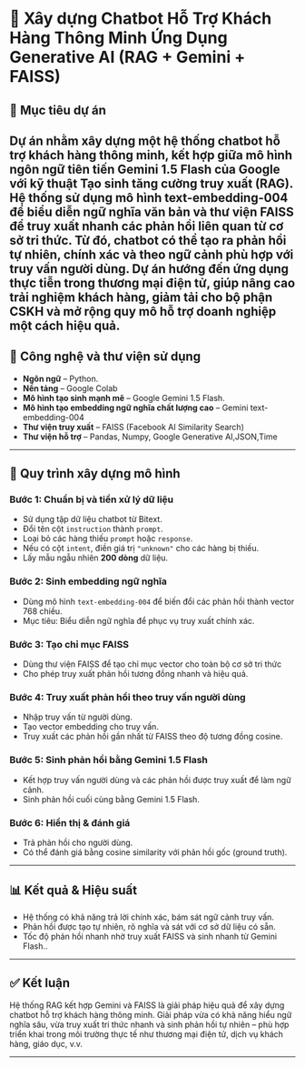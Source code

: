 # 🤖 Xây dựng Chatbot Hỗ Trợ Khách Hàng Thông Minh Ứng Dụng Generative AI (RAG + Gemini + FAISS)

## 📝 Mục tiêu dự án

Dự án nhằm xây dựng một hệ thống chatbot hỗ trợ khách hàng thông minh, kết hợp giữa mô hình ngôn ngữ tiên tiến Gemini 1.5 Flash của Google với kỹ thuật Tạo sinh tăng cường truy xuất (RAG). Hệ thống sử dụng mô hình text-embedding-004 để biểu diễn ngữ nghĩa văn bản và thư viện FAISS để truy xuất nhanh các phản hồi liên quan từ cơ sở tri thức. Từ đó, chatbot có thể tạo ra phản hồi tự nhiên, chính xác và theo ngữ cảnh phù hợp với truy vấn người dùng. Dự án hướng đến ứng dụng thực tiễn trong thương mại điện tử, giúp nâng cao trải nghiệm khách hàng, giảm tải cho bộ phận CSKH và mở rộng quy mô hỗ trợ doanh nghiệp một cách hiệu quả.
---

## 🧠 Công nghệ và thư viện sử dụng

- **Ngôn ngữ** – Python.
- **Nền tảng** – Google Colab
- **Mô hình tạo sinh mạnh mẽ** – Google Gemini 1.5 Flash.
- **Mô hình tạo embedding ngữ nghĩa chất lượng cao** – Gemini text-embedding-004
- **Thư viện truy xuất** – FAISS (Facebook AI Similarity Search)
- **Thư viện hỗ trợ** – Pandas, Numpy, Google Generative AI,JSON,Time

---

## 🔄 Quy trình xây dựng mô hình

### Bước 1: Chuẩn bị và tiền xử lý dữ liệu
- Sử dụng tập dữ liệu chatbot từ Bitext.
- Đổi tên cột `instruction` thành `prompt`.
- Loại bỏ các hàng thiếu `prompt` hoặc `response`.
- Nếu có cột `intent`, điền giá trị `"unknown"` cho các hàng bị thiếu.
- Lấy mẫu ngẫu nhiên **200 dòng** dữ liệu.

### Bước 2: Sinh embedding ngữ nghĩa
- Dùng mô hình `text-embedding-004` để biến đổi các phản hồi thành vector 768 chiều.
- Mục tiêu: Biểu diễn ngữ nghĩa để phục vụ truy xuất chính xác.

### Bước 3: Tạo chỉ mục FAISS
- Dùng thư viện FAISS để tạo chỉ mục vector cho toàn bộ cơ sở tri thức
- Cho phép truy xuất phản hồi tương đồng nhanh và hiệu quả.

### Bước 4: Truy xuất phản hồi theo truy vấn người dùng
- Nhập truy vấn từ người dùng.
- Tạo vector embedding cho truy vấn.
- Truy xuất các phản hồi gần nhất từ FAISS theo độ tương đồng cosine.

### Bước 5: Sinh phản hồi bằng Gemini 1.5 Flash
- Kết hợp truy vấn người dùng và các phản hồi được truy xuất để làm ngữ cảnh.
- Sinh phản hồi cuối cùng bằng Gemini 1.5 Flash.

### Bước 6: Hiển thị & đánh giá
- Trả phản hồi cho người dùng.
- Có thể đánh giá bằng cosine similarity với phản hồi gốc (ground truth).

---

## 📊 Kết quả & Hiệu suất

- Hệ thống có khả năng trả lời chính xác, bám sát ngữ cảnh truy vấn.
- Phản hồi được tạo tự nhiên, rõ nghĩa và sát với cơ sở dữ liệu có sẵn.
- Tốc độ phản hồi nhanh nhờ truy xuất FAISS và sinh nhanh từ Gemini Flash..

---

## ✅ Kết luận

Hệ thống RAG kết hợp Gemini và FAISS là giải pháp hiệu quả để xây dựng chatbot hỗ trợ khách hàng thông minh. Giải pháp vừa có khả năng hiểu ngữ nghĩa sâu, vừa truy xuất tri thức nhanh và sinh phản hồi tự nhiên – phù hợp triển khai trong môi trường thực tế như thương mại điện tử, dịch vụ khách hàng, giáo dục, v.v.

---

